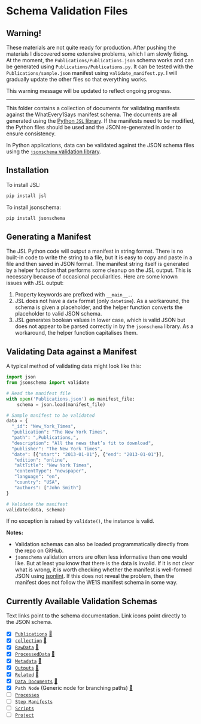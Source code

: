# Schema Validation Files

## Warning!

These materials are not quite ready for production. After pushing the materials I discovered some extensive problems, which I am slowly fixing. At the moment, the `Publications/Publications.json` schema works and can be generated using `Publications/Publications.py`. It can be tested with the `Publications/sample.json` manifest using `validate_manifest.py`. I will gradually update the other files so that everything works.

This warning message will be updated to reflect ongoing progress.

***

This folder contains a collection of documents for validating manifests against the WhatEvery1Says manifest schema. The documents are all generated using the [Python `JSL` library](http://jsl.readthedocs.io/en/latest/index.html). If the manifests need to be modified, the Python files should be used and the JSON re-generated in order to ensure consistency.

In Python applications, data can be validated against the JSON schema files using the [`jsonschema` validation library](http://python-jsonschema.readthedocs.io/en/latest/#).

## Installation

To install JSL:

```python
pip install jsl
```

To install jsonschema:

```python
pip install jsonschema
```

## Generating a Manifest

The JSL Python code will output a manifest in string format. There is no built-in code to write the string to a file, but it is easy to copy and paste in a file and then saved in JSON format. The manifest string itself is generated by a helper function that performs some cleanup on the JSL output. This is necessary because of occasional peculiarities. Here are some known issues with JSL output:

1. Property keywords are prefixed with `__main__.`.
1. JSL does not have a `date` format (only `datetime`). As a workaround, the schema is given a placeholder, and the helper function converts the placeholder to valid JSON schema.
1. JSL generates boolean values in lower case, which is valid JSON but does not appear to be parsed correctly in by the `jsonschema` library. As a workaround, the helper function capitalises them.

## Validating Data against a Manifest

A typical method of validating data might look like this:

```python
import json
from jsonschema import validate

# Read the manifest file
with open('Publications.json') as manifest_file:
    schema = json.load(manifest_file)

# Sample manifest to be validated
data = {
  "_id": "New_York_Times",
  "publication": "The New York Times",
  "path": ",Publications,",
  "description": "All the news that’s fit to download",
  "publisher": "The New York Times",
  "date": [{"start": "2013-01-01"}, {"end": "2013-01-01"}],
   "edition": "online",
   "altTitle": "New York Times",
   "contentType": "newspaper",
   "language": "en",
   "country": "USA",
   "authors": ["John Smith"]
}

# Validate the manifest
validate(data, schema)
```

If no exception is raised by `validate()`, the instance is valid.

**Notes:**

- Validation schemas can also be loaded programmatically directly from the repo on GitHub.
- `jsonschema` validation errors are often less informative than one would like. But at least you know that there is the data is invalid. If it is not clear what is wrong, it is worth checking whether the manifest is well-formed JSON using [jsonlint](https://jsonlint.com/). If this does not reveal the problem, then the manifest does not follow the WE1S manifest schema in some way.

## Currently Available Validation Schemas

Text links point to the schema documentation. Link icons point directly to the JSON schema.

- [x] [`Publications`](https://github.com/whatevery1says/manifest/blob/master/we1s-manifest-schema-1.1.md#publications) [:link:](https://raw.githubusercontent.com/whatevery1says/manifest/master/schema/Publications/Publications.json)
- [x] [`collection`](https://github.com/whatevery1says/manifest/blob/master/we1s-manifest-schema-1.1.md#corpus-and-collection-nodes) [:link:](https://raw.githubusercontent.com/whatevery1says/manifest/master/schema/Corpus/collection.json)
- [x] [`RawData`](https://github.com/whatevery1says/manifest/blob/master/we1s-manifest-schema-1.1.md#rawdata) [:link:](https://raw.githubusercontent.com/whatevery1says/manifest/master/schema/Corpus/RawData.json)
- [x] [`ProcessedData`](https://github.com/whatevery1says/manifest/blob/master/we1s-manifest-schema-1.1.md#processeddata) [:link:](https://raw.githubusercontent.com/whatevery1says/manifest/master/schema/Corpus/ProcessedData.json)
- [x] [`Metadata`](https://github.com/whatevery1says/manifest/blob/master/we1s-manifest-schema-1.1.md#metadata) [:link:](https://raw.githubusercontent.com/whatevery1says/manifest/master/schema/Corpus/Metadata.json)
- [x] [`Outputs`](https://github.com/whatevery1says/manifest/blob/master/we1s-manifest-schema-1.1.md#outputs) [:link:](https://raw.githubusercontent.com/whatevery1says/manifest/master/schema/Corpus/Outputs.json)
- [x] [`Related`](https://github.com/whatevery1says/manifest/blob/master/we1s-manifest-schema-1.1.md#related) [:link:](https://raw.githubusercontent.com/whatevery1says/manifest/master/schema/Corpus/Related.json)
- [x] [`Data Documents`](https://github.com/whatevery1says/manifest/blob/master/we1s-manifest-schema-1.1.md#data-documents) [:link:](https://raw.githubusercontent.com/whatevery1says/manifest/master/schema/Corpus/Data.json)
- [x] `Path Node` (Generic node for branching paths)  [:link:](https://raw.githubusercontent.com/whatevery1says/manifest/master/schema/Corpus/PathNode.json)
- [ ] [`Processes`](https://github.com/whatevery1says/manifest/blob/master/we1s-manifest-schema-1.1.md#processes)
- [ ] [`Step Manifests`](https://github.com/whatevery1says/manifest/blob/master/we1s-manifest-schema-1.1.md#step-manifests)
- [ ] [`Scripts`](https://github.com/whatevery1says/manifest/blob/master/we1s-manifest-schema-1.1.md#scripts)
- [ ] [`Project`](https://github.com/whatevery1says/manifest/blob/master/project-manifests-draft.md)